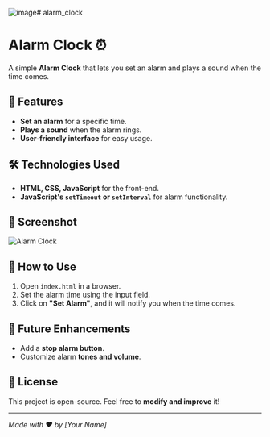 ![image](https://github.com/user-attachments/assets/05cff331-979a-48f2-a47f-5080f6a1db44)﻿# alarm_clock
 # Alarm Clock ⏰  

A simple **Alarm Clock** that lets you set an alarm and plays a sound when the time comes.  

## 🚀 Features  
- **Set an alarm** for a specific time.  
- **Plays a sound** when the alarm rings.  
- **User-friendly interface** for easy usage.  

## 🛠️ Technologies Used  
- **HTML, CSS, JavaScript** for the front-end.  
- **JavaScript's `setTimeout` or `setInterval`** for alarm functionality.  

## 📸 Screenshot  
![Alarm Clock](image.png)  

## 📂 How to Use  
1. Open `index.html` in a browser.  
2. Set the alarm time using the input field.  
3. Click on **"Set Alarm"**, and it will notify you when the time comes.  

## 📌 Future Enhancements  
- Add a **stop alarm button**.  
- Customize alarm **tones and volume**.  

## 📜 License  
This project is open-source. Feel free to **modify and improve** it!  

---
*Made with ❤️ by [Your Name]*  

